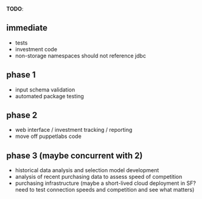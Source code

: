 **TODO**:

## immediate
* tests
* investment code
* non-storage namespaces should not reference jdbc

## phase 1
* input schema validation
* automated package testing

## phase 2
* web interface / investment tracking / reporting
* move off puppetlabs code

## phase 3 (maybe concurrent with 2)
* historical data analysis and selection model development
* analysis of recent purchasing data to assess speed of competition 
* purchasing infrastructure (maybe a short-lived cloud deployment in SF? need
  to test connection speeds and competition and see what matters)
